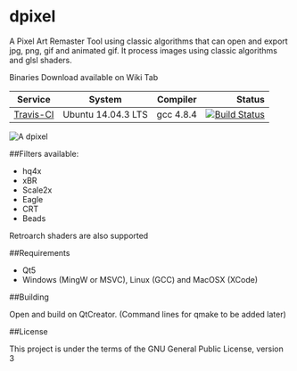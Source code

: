 # dpixel

A Pixel Art Remaster Tool using classic algorithms that can open and export jpg, png, gif and animated gif.
It process images using classic algorithms and glsl shaders.

Binaries Download available on Wiki Tab

| Service | System | Compiler | Status |
| ------- | ------ | -------- | -----: |
|[Travis-CI](https://travis-ci.org/marcoc2/dpixel)| Ubuntu 14.04.3 LTS | gcc 4.8.4 | [![Build Status](https://travis-ci.org/marcoc2/dpixel.svg?branch=master)](https://travis-ci.org/marcoc2/dpixel) |


![A dpixel](https://img.itch.io/aW1hZ2UvOTYxMDgvNDY0MTM2LnBuZw==/original/yd4UFL.png?raw=true "dpixel")

##Filters available:

* hq4x
* xBR
* Scale2x
* Eagle
* CRT
* Beads

Retroarch shaders are also supported

##Requirements

- Qt5
- Windows (MingW or MSVC), Linux  (GCC) and MacOSX (XCode)

##Building

Open and build on QtCreator.
(Command lines for qmake to be added later)

##License

This project is under the terms of the GNU General Public License, version 3
